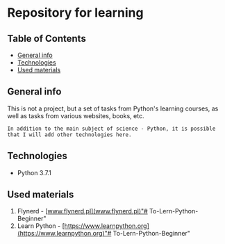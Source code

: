 # Repository for learning

## Table of Contents
- [General info](#general-info)
- [Technologies](#technologies)
- [Used materials](#used-materials)
## General info

This is not a project, but a set of tasks from Python's learning courses, as well as tasks from various websites, books, etc.

    In addition to the main subject of science - Python, it is possible that I will add other technologies here.


## Technologies

- Python 3.7.1

## Used materials

1. Flynerd - [www.flynerd.pl](www.flynerd.pl)"# To-Lern-Python-Beginner" 
1. Learn Python - [https://www.learnpython.org](https://www.learnpython.org)"# To-Lern-Python-Beginner" 